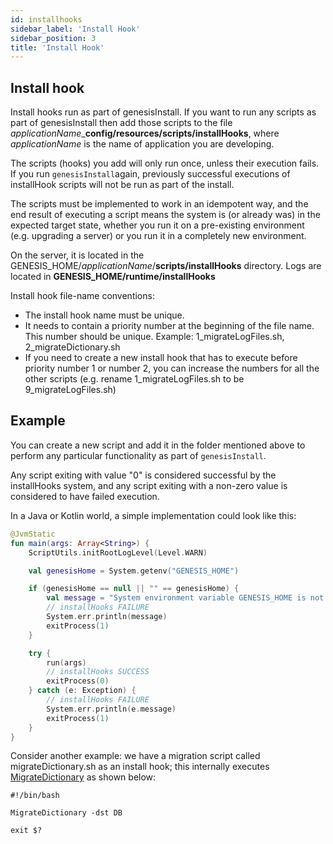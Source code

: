 ```yaml
---
id: installhooks
sidebar_label: 'Install Hook'
sidebar_position: 3
title: 'Install Hook'
---
```


## Install hook
Install hooks run as part of genesisInstall. If you want to run any scripts as part of genesisInstall then add those scripts to the file  *applicationName*_**config/resources/scripts/installHooks**, where *applicationName* is the name of application you are developing. 

The scripts (hooks) you add will only run once, unless their execution fails. If you run `genesisInstall`again, previously successful executions of installHook scripts will not be run as part of the install. 

The scripts must be implemented to work in an idempotent way, and the end result of executing a script means the system is (or already was) in the expected target state, whether you run it on a pre-existing environment (e.g. upgrading a server) or you run it in a completely new environment.

On the server, it is located in the GENESIS_HOME/*applicationName*/**scripts/installHooks** directory. Logs are located in **GENESIS_HOME/runtime/installHooks**

Install hook file-name conventions:
- The install hook name must be unique.
- It needs to contain a priority number at the beginning of the file name. This number should be unique.
Example: 1_migrateLogFiles.sh, 2_migrateDictionary.sh
- If you need to create a new install hook that has to execute before priority number 1 or number 2, you can increase the numbers for all the other scripts (e.g. rename 1_migrateLogFiles.sh to be 9_migrateLogFiles.sh)

## Example

You can create a new script and add it in  the folder mentioned above to perform any particular functionality as part of `genesisInstall`.

Any script exiting with value "0" is considered successful by the installHooks system, and any script exiting with a non-zero value is considered to have failed execution. 

In a Java or Kotlin world, a simple implementation could look like this:

```kotlin
@JvmStatic
fun main(args: Array<String>) {
    ScriptUtils.initRootLogLevel(Level.WARN)

    val genesisHome = System.getenv("GENESIS_HOME")

    if (genesisHome == null || "" == genesisHome) {
        val message = "System environment variable GENESIS_HOME is not set. Aborting migration process..."
        // installHooks FAILURE
        System.err.println(message)
        exitProcess(1)
    }

    try {
        run(args)
        // installHooks SUCCESS
        exitProcess(0)
    } catch (e: Exception) {
        // installHooks FAILURE
        System.err.println(e.message)
        exitProcess(1)
    }
}
```

Consider another example: we have a migration script called migrateDictionary.sh as an install hook; this internally executes [MigrateDictionary](/managing-applications/operate/on-the-host/helpful-commands/#migratedictionary) as shown below:

```shell
#!/bin/bash

MigrateDictionary -dst DB

exit $?
```

